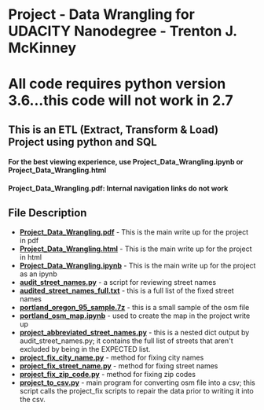 # Project - Data Wrangling for UDACITY Nanodegree - Trenton J. McKinney
# All code requires python version 3.6...this code will not work in 2.7
## This is an ETL (Extract, Transform & Load) Project using python and SQL
#### For the best viewing experience, use Project_Data_Wrangling.ipynb or Project_Data_Wrangling.html
#### Project_Data_Wrangling.pdf: Internal navigation links do not work
## File Description

* **<a href="https://github.com/trenton3983/UDACITY/blob/master/01_Data_Analyst/03_Data_Wrangling/Project%20-%20Dat
a%20Wrangling/Project_Data_Wrangling.pdf">Project_Data_Wrangling.pdf</a>** - This is the main write up for the project in pdf
* **<a href="https://github.com/trenton3983/UDACITY/blob/master/01_Data_Analyst/03_Data_Wrangling/Project%20-%20Dat
a%20Wrangling/Project_Data_Wrangling.html">Project_Data_Wrangling.html</a>** - This is the main write up for the project in html
* **<a href="https://github.com/trenton3983/UDACITY/blob/master/01_Data_Analyst/03_Data_Wrangling/Project%20-%20Dat
a%20Wrangling/Project_Data_Wrangling.ipynb">Project_Data_Wrangling.ipynb</a>** - This is the main write up for the project as an ipynb
* **<a href="https://github.com/trenton3983/UDACITY/blob/master/01_Data_Analyst/03_Data_Wrangling/Project%20-%20Dat
a%20Wrangling/audit_street_names.py">audit_street_names.py</a>** - a script for reviewing street names
* **<a href="https://github.com/trenton3983/UDACITY/blob/master/01_Data_Analyst/03_Data_Wrangling/Project%20-%20Dat
a%20Wrangling/audited_street_names_full.txt">audited_street_names_full.txt</a>** - this is a full list of the fixed street names
* **<a href="https://github.com/trenton3983/UDACITY/blob/master/01_Data_Analyst/03_Data_Wrangling/Project%20-%20Dat
a%20Wrangling/portland_oregon_95_sample.7z">portland_oregon_95_sample.7z</a>** - this is a small sample of the osm file
* **<a href="https://github.com/trenton3983/UDACITY/blob/master/01_Data_Analyst/03_Data_Wrangling/Project%20-%20Dat
a%20Wrangling/portland_osm_map.ipynb">portland_osm_map.ipynb</a>** - used to create the map in the project write up
* **<a href="https://github.com/trenton3983/UDACITY/blob/master/01_Data_Analyst/03_Data_Wrangling/Project%20-%20Dat
a%20Wrangling/project_abbreviated_street_names.py">project_abbreviated_street_names.py</a>** - this is a nested dict output by audit_street_names.py; it contains the full list
of streets that aren't excluded by being in the EXPECTED list.
* **<a href="https://github.com/trenton3983/UDACITY/blob/master/01_Data_Analyst/03_Data_Wrangling/Project%20-%20Dat
a%20Wrangling/project_fix_city_name.py">project_fix_city_name.py</a>** - method for fixing city names
* **<a href="https://github.com/trenton3983/UDACITY/blob/master/01_Data_Analyst/03_Data_Wrangling/Project%20-%20Dat
a%20Wrangling/project_fix_street_name.py">project_fix_street_name.py</a>** - method for fixing street names
* **<a href="https://github.com/trenton3983/UDACITY/blob/master/01_Data_Analyst/03_Data_Wrangling/Project%20-%20Dat
a%20Wrangling/project_fix_zip_code.py">project_fix_zip_code.py</a>** - method for fixing zip codes
* **<a href="https://github.com/trenton3983/UDACITY/blob/master/01_Data_Analyst/03_Data_Wrangling/Project%20-%20Dat
a%20Wrangling/project_to_csv.py">project_to_csv.py</a>** - main program for converting osm file into a csv; this script calls the project_fix scripts to
repair the data prior to writing it into the csv.